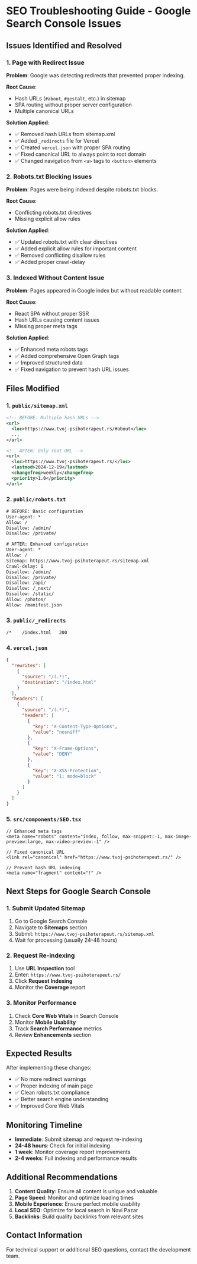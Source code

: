 # SEO Troubleshooting Guide - Google Search Console Issues

## Issues Identified and Resolved

### 1. Page with Redirect Issue

**Problem**: Google was detecting redirects that prevented proper indexing.

**Root Cause**: 
- Hash URLs (`#about`, `#gestalt`, etc.) in sitemap
- SPA routing without proper server configuration
- Multiple canonical URLs

**Solution Applied**:
- ✅ Removed hash URLs from sitemap.xml
- ✅ Added `_redirects` file for Vercel
- ✅ Created `vercel.json` with proper SPA routing
- ✅ Fixed canonical URL to always point to root domain
- ✅ Changed navigation from `<a>` tags to `<button>` elements

### 2. Robots.txt Blocking Issues

**Problem**: Pages were being indexed despite robots.txt blocks.

**Root Cause**: 
- Conflicting robots.txt directives
- Missing explicit allow rules

**Solution Applied**:
- ✅ Updated robots.txt with clear directives
- ✅ Added explicit allow rules for important content
- ✅ Removed conflicting disallow rules
- ✅ Added proper crawl-delay

### 3. Indexed Without Content Issue

**Problem**: Pages appeared in Google index but without readable content.

**Root Cause**:
- React SPA without proper SSR
- Hash URLs causing content issues
- Missing proper meta tags

**Solution Applied**:
- ✅ Enhanced meta robots tags
- ✅ Added comprehensive Open Graph tags
- ✅ Improved structured data
- ✅ Fixed navigation to prevent hash URL issues

## Files Modified

### 1. `public/sitemap.xml`
```xml
<!-- BEFORE: Multiple hash URLs -->
<url>
  <loc>https://www.tvoj-psihoterapeut.rs/#about</loc>
  ...
</url>

<!-- AFTER: Only root URL -->
<url>
  <loc>https://www.tvoj-psihoterapeut.rs/</loc>
  <lastmod>2024-12-19</lastmod>
  <changefreq>weekly</changefreq>
  <priority>1.0</priority>
</url>
```

### 2. `public/robots.txt`
```txt
# BEFORE: Basic configuration
User-agent: *
Allow: /
Disallow: /admin/
Disallow: /private/

# AFTER: Enhanced configuration
User-agent: *
Allow: /
Sitemap: https://www.tvoj-psihoterapeut.rs/sitemap.xml
Crawl-delay: 1
Disallow: /admin/
Disallow: /private/
Disallow: /api/
Disallow: /_next/
Disallow: /static/
Allow: /photos/
Allow: /manifest.json
```

### 3. `public/_redirects`
```txt
/*    /index.html   200
```

### 4. `vercel.json`
```json
{
  "rewrites": [
    {
      "source": "/(.*)",
      "destination": "/index.html"
    }
  ],
  "headers": [
    {
      "source": "/(.*)",
      "headers": [
        {
          "key": "X-Content-Type-Options",
          "value": "nosniff"
        },
        {
          "key": "X-Frame-Options",
          "value": "DENY"
        },
        {
          "key": "X-XSS-Protection",
          "value": "1; mode=block"
        }
      ]
    }
  ]
}
```

### 5. `src/components/SEO.tsx`
```tsx
// Enhanced meta tags
<meta name="robots" content="index, follow, max-snippet:-1, max-image-preview:large, max-video-preview:-1" />

// Fixed canonical URL
<link rel="canonical" href="https://www.tvoj-psihoterapeut.rs/" />

// Prevent hash URL indexing
<meta name="fragment" content="!" />
```

## Next Steps for Google Search Console

### 1. Submit Updated Sitemap
1. Go to Google Search Console
2. Navigate to **Sitemaps** section
3. Submit: `https://www.tvoj-psihoterapeut.rs/sitemap.xml`
4. Wait for processing (usually 24-48 hours)

### 2. Request Re-indexing
1. Use **URL Inspection** tool
2. Enter: `https://www.tvoj-psihoterapeut.rs/`
3. Click **Request Indexing**
4. Monitor the **Coverage** report

### 3. Monitor Performance
1. Check **Core Web Vitals** in Search Console
2. Monitor **Mobile Usability**
3. Track **Search Performance** metrics
4. Review **Enhancements** section

## Expected Results

After implementing these changes:

- ✅ No more redirect warnings
- ✅ Proper indexing of main page
- ✅ Clean robots.txt compliance
- ✅ Better search engine understanding
- ✅ Improved Core Web Vitals

## Monitoring Timeline

- **Immediate**: Submit sitemap and request re-indexing
- **24-48 hours**: Check for initial indexing
- **1 week**: Monitor coverage report improvements
- **2-4 weeks**: Full indexing and performance results

## Additional Recommendations

1. **Content Quality**: Ensure all content is unique and valuable
2. **Page Speed**: Monitor and optimize loading times
3. **Mobile Experience**: Ensure perfect mobile usability
4. **Local SEO**: Optimize for local search in Novi Pazar
5. **Backlinks**: Build quality backlinks from relevant sites

## Contact Information

For technical support or additional SEO questions, contact the development team. 